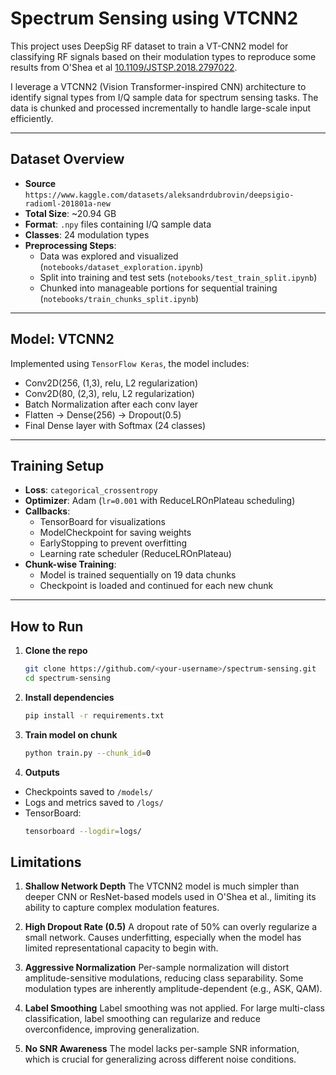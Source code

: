 # Spectrum Sensing using VTCNN2

This project uses DeepSig RF dataset to train a VT-CNN2 model for classifying RF signals based on their modulation types to reproduce some results from O'Shea et al [10.1109/JSTSP.2018.2797022](https://ieeexplore.ieee.org/abstract/document/8267032).

I leverage a VTCNN2 (Vision Transformer-inspired CNN) architecture to identify signal types from I/Q sample data for spectrum sensing tasks. The data is chunked and processed incrementally to handle large-scale input efficiently.

---

## Dataset Overview
- **Source** `https://www.kaggle.com/datasets/aleksandrdubrovin/deepsigio-radioml-201801a-new`
- **Total Size**: ~20.94 GB
- **Format**: `.npy` files containing I/Q sample data
- **Classes**: 24 modulation types
- **Preprocessing Steps**:
  - Data was explored and visualized (`notebooks/dataset_exploration.ipynb`)
  - Split into training and test sets (`notebooks/test_train_split.ipynb`)
  - Chunked into manageable portions for sequential training (`notebooks/train_chunks_split.ipynb`)

---

## Model: VTCNN2

Implemented using `TensorFlow Keras`, the model includes:

- Conv2D(256, (1,3), relu, L2 regularization)
- Conv2D(80, (2,3), relu, L2 regularization)
- Batch Normalization after each conv layer
- Flatten → Dense(256) → Dropout(0.5)
- Final Dense layer with Softmax (24 classes)

---

## Training Setup

- **Loss**: `categorical_crossentropy`
- **Optimizer**: Adam (`lr=0.001` with ReduceLROnPlateau scheduling)
- **Callbacks**:
  - TensorBoard for visualizations
  - ModelCheckpoint for saving weights
  - EarlyStopping to prevent overfitting
  - Learning rate scheduler (ReduceLROnPlateau)
- **Chunk-wise Training**:
  - Model is trained sequentially on 19 data chunks
  - Checkpoint is loaded and continued for each new chunk

---

## How to Run

1. **Clone the repo**
   ```bash
   git clone https://github.com/<your-username>/spectrum-sensing.git
   cd spectrum-sensing

2. **Install dependencies**
   ```bash
   pip install -r requirements.txt

3. **Train model on chunk**
   ```bash
   python train.py --chunk_id=0
3. **Outputs**
- Checkpoints saved to `/models/`
- Logs and metrics saved to `/logs/`
- TensorBoard:
  ```bash
  tensorboard --logdir=logs/

## Limitations

1. **Shallow Network Depth**
   The VTCNN2 model is much simpler than deeper CNN or ResNet-based models used in O'Shea et al., limiting its ability to capture complex modulation features.

2. **High Dropout Rate (0.5)**
   A dropout rate of 50% can overly regularize a small network. Causes underfitting, especially when the model has limited representational capacity to begin with.

3. **Aggressive Normalization**
   Per-sample normalization will distort amplitude-sensitive modulations, reducing class separability. Some modulation types are inherently amplitude-dependent (e.g., ASK, QAM).

4. **Label Smoothing**
   Label smoothing was not applied. For large multi-class classification, label smoothing can regularize and reduce overconfidence, improving generalization.

5. **No SNR Awareness**
   The model lacks per-sample SNR information, which is crucial for generalizing across different noise conditions.
